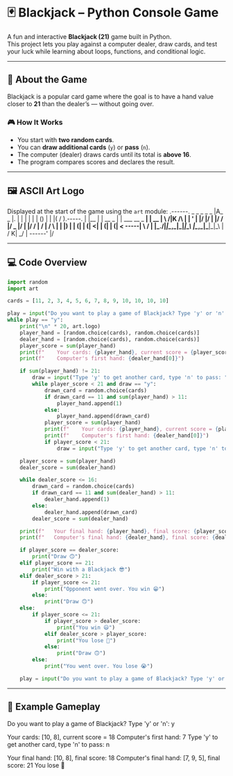# 🃏 Blackjack – Python Console Game

A fun and interactive **Blackjack (21)** game built in Python.  
This project lets you play against a computer dealer, draw cards, and test your luck while learning about loops, functions, and conditional logic.

---

## 🧩 About the Game
Blackjack is a popular card game where the goal is to have a hand value closer to **21** than the dealer’s — without going over.

### 🎮 How It Works
- You start with **two random cards**.  
- You can **draw additional cards** (`y`) or **pass** (`n`).  
- The computer (dealer) draws cards until its total is **above 16**.  
- The program compares scores and declares the result.

---

## 🖼️ ASCII Art Logo
Displayed at the start of the game using the `art` module:
.------. _ _ _ _ _
|A_ _ |. | | | | | | () | |
|( / ).-----. | |__ | | __ _ | | ___ __ _ __| | __
| \ /|K /\ | | ' | |/ |/ __| |/ / |/ _ |/ __| |/ /
| / | / \ | | |) | | (| | (| <| | (| | (| <
-----| \ / | |_.__/|_|\__,_|\___|_|\_\ |\__,_|\___|_|\_\ | \/ K| _/ | ------' |/


---

## 💻 Code Overview
```python
import random
import art

cards = [11, 2, 3, 4, 5, 6, 7, 8, 9, 10, 10, 10, 10]

play = input("Do you want to play a game of Blackjack? Type 'y' or 'n': ")
while play == "y":
    print("\n" * 20, art.logo)
    player_hand = [random.choice(cards), random.choice(cards)]
    dealer_hand = [random.choice(cards), random.choice(cards)]
    player_score = sum(player_hand)
    print(f"    Your cards: {player_hand}, current score = {player_score}")
    print(f"    Computer's first hand: {dealer_hand[0]}")

    if sum(player_hand) != 21:
        draw = input("Type 'y' to get another card, type 'n' to pass: ")
        while player_score < 21 and draw == "y":
            drawn_card = random.choice(cards)
            if drawn_card == 11 and sum(player_hand) > 11:
                player_hand.append(1)
            else:
                player_hand.append(drawn_card)
            player_score = sum(player_hand)
            print(f"    Your cards: {player_hand}, current score = {player_score}")
            print(f"    Computer's first hand: {dealer_hand[0]}")
            if player_score < 21:
                draw = input("Type 'y' to get another card, type 'n' to pass: ")

    player_score = sum(player_hand)
    dealer_score = sum(dealer_hand)

    while dealer_score <= 16:
        drawn_card = random.choice(cards)
        if drawn_card == 11 and sum(dealer_hand) > 11:
            dealer_hand.append(1)
        else:
            dealer_hand.append(drawn_card)
        dealer_score = sum(dealer_hand)

    print(f"   Your final hand: {player_hand}, final score: {player_score}")
    print(f"   Computer's final hand: {dealer_hand}, final score: {dealer_score}")

    if player_score == dealer_score:
        print("Draw 🙃")
    elif player_score == 21:
        print("Win with a Blackjack 😎")
    elif dealer_score > 21:
        if player_score <= 21:
            print("Opponent went over. You win 😁")
        else:
            print("Draw 🙃")
    else:
        if player_score <= 21:
            if player_score > dealer_score:
                print("You win 😃")
            elif dealer_score > player_score:
                print("You lose 😤")
            else:
                print("Draw 🙃")
        else:
            print("You went over. You lose 😭")

    play = input("Do you want to play a game of Blackjack? Type 'y' or 'n': ")
```
---

## 🧮 Example Gameplay
Do you want to play a game of Blackjack? Type 'y' or 'n': y

Your cards: [10, 8], current score = 18
Computer's first hand: 7
Type 'y' to get another card, type 'n' to pass: n

Your final hand: [10, 8], final score: 18
Computer's final hand: [7, 9, 5], final score: 21
You lose 😤

